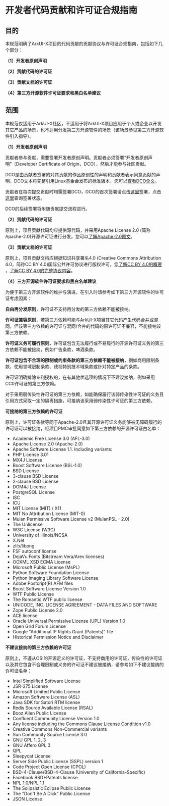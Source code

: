 # 开发者代码贡献和许可证合规指南

## 目的

本规范明确了ArkUI-X项目的代码贡献的贡献协议与许可证合规指南，包括如下几个部分：

**（1）开发者原创声明**

**（2）贡献代码的许可证**

**（3）贡献文档的许可证**

**（4）第三方开源软件许可证要求和黑白名单建议**

## 范围

本规范仅适用于ArkUI-X社区，不适用于将ArkUI-X项目应用于个人或企业以开发其它产品的场景，也不适用分发第三方开源软件的场景（该场景参见第三方开源软件引入指导）。

**（1）开发者原创声明**

贡献者参与贡献，需要签署开发者原创声明。贡献者必须签署“开发者原创声明”（Developer Certificate of Origin，DCO），然后才能参与社区贡献。

DCO是由贡献者签署的对其贡献的作品原创性的声明和贡献者表示同意贡献的声明，DCO文本将完整引用Linux基金会发布的标准版本，您可以[查看DCO全文](https://developercertificate.org/)。

贡献者在每次提交贡献时均需签署DCO，DCO的首次签署请点击[这里](https://dco.openharmony.cn/#/sign)签署，点击[这里](https://dco.openharmony.cn/#/check-sign-status)查询签署状态。

DCO的后续签署将附随贡献提交流程进行。

**（2）贡献代码的许可证**

原则上，项目贡献代码均应提供源代码，并采用Apache License 2.0 (简称Apache-2.0)开源许可证进行分发，您可以[了解Apache-2.0原文](https://www.apache.org/licenses/LICENSE-2.0)。

**（3）贡献文档的许可证**

原则上，项目贡献文档应根据知识共享署名4.0 (Creative Commons Attribution 4.0，简称CC BY 4.0)国际公共许可协议进行版权许可，您[了解CC BY 4.0的概要](https://creativecommons.org/licenses/by/4.0/) ，[了解CC BY 4.0的完整协议内容](https://creativecommons.org/licenses/by/4.0/legalcode)。

**（4）三方开源软件许可证要求和黑白名单建议**

为便于第三方开源软件的维护与演进，在引入时请参考如下第三方开源软件的许可证考虑因素：

**自由再分发原则**，许可证不支持再分发的第三方依赖不能被接纳。

**许可证兼容原则**，若第三方依赖可能与ArkUI-X项目其它代码产生代码合并或混同，但该第三方依赖的许可证与混同/合并的代码的原许可证不兼容，不能接纳该第三方依赖。

**许可证义务可履行原则**，许可证包含无法履行或不易履行的开源许可证义务的第三方依赖不能被接纳，例如广告条款，啤酒条款。

**许可证包含不合理的限制或约束条款的第三方依赖不能被接纳**，例如商用限制条款，使用领域限制条款、歧视特别技术域条款或针对特定产品的条款。

许可证明确排除专利授权的，在有其他优选项的情况下不建议接纳，例如采用CC0许可证的第三方依赖。

对于采用弱传染性许可证的第三方依赖，如能确保履行该弱传染性许可证的义务且引用方式采取一定的隔离措施，可接纳该采用弱传染性许可证的第三方依赖。

**可接纳的第三方依赖的许可证**

原则上，许可证条款等同于Apache-2.0且其开源许可证义务能够被无障碍履行的许可证可以被接纳，经项目PMC审批同意如下第三方依赖的开源许可证白名单：

*  Academic Free License 3.0 (AFL-3.0)
*  Apache License 2.0 (Apache-2.0)
*  Apache Software License 1.1. Including variants:
*   PHP License 3.01
*   MX4J License
*  Boost Software License (BSL-1.0)
*  BSD License
*  3-clause BSD License
*  2-clause BSD License
*  DOM4J License
*  PostgreSQL License
*  ISC
*  ICU
*  MIT License (MIT) / X11
*  MIT No Attribution License (MIT-0)
*  Mulan Permissive Software License v2 (MulanPSL - 2.0)
*  The Unlicense
*  W3C License (W3C)
*  University of Illinois/NCSA
*  X.Net
*  zlib/libpng
*  FSF autoconf license
*  DejaVu Fonts (Bitstream Vera/Arev licenses)
*  OOXML XSD ECMA License
*  Microsoft Public License (MsPL)
*  Python Software Foundation License
*  Python Imaging Library Software License
*  Adobe Postcript(R) AFM files
*  Boost Software License Version 1.0
*  WTF Public License
*  The Romantic WTF public license
*  UNICODE, INC. LICENSE AGREEMENT - DATA FILES AND SOFTWARE
*  Zope Public License 2.0
*  ACE license
*  Oracle Universal Permissive License (UPL) Version 1.0
*  Open Grid Forum License
*  Google "Additional IP Rights Grant (Patents)" file
*  Historical Permission Notice and Disclaimer

**不建议接纳的第三方依赖的许可证**

原则上，不遵从OSI的开源定义的许可证，不支持商用的许可证，传染性的许可证以及其它包含不合理限制或义务的许可证不建议被接纳，请参考如下不建议接纳的许可证名单：

*  Intel Simplified Software License
*  JSR-275 License
*  Microsoft Limited Public License
*  Amazon Software License (ASL)
*  Java SDK for Satori RTM license
*  Redis Source Available License (RSAL)
*  Booz Allen Public License
*  Confluent Community License Version 1.0
*  Any license including the Commons Clause License Condition v1.0
*  Creative Commons Non-Commercial variants
*  Sun Community Source License 3.0
*  GNU GPL 1, 2, 3
*  GNU Affero GPL 3
*  QPL
*  Sleepycat License
*  Server Side Public License (SSPL) version 1
*  Code Project Open License (CPOL)
*  BSD-4-Clause/BSD-4-Clause (University of California-Specific)
*  Facebook BSD+Patents license
*  NPL 1.0/NPL 1.1
*  The Solipsistic Eclipse Public License
*  The "Don't Be A Dick" Public License
*  JSON License

<!--no_check-->